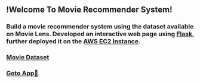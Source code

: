 ## !Welcome To Movie Recommender System!
### Build a movie recommender system using the dataset available on Movie Lens. Developed an interactive web page using [Flask](https://flask.palletsprojects.com/en/3.0.x/), further deployed it on the [AWS EC2 Instance](https://aws.amazon.com/console/).

### [Movie Dataset](https://grouplens.org/datasets/movielens/25m/) 

### [Goto App🔗](http://ec2-16-171-240-202.eu-north-1.compute.amazonaws.com:8080/)
